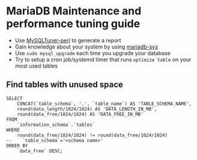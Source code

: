 # MariaDB Maintenance and performance tuning guide

* Use [MySQLTuner-perl](https://github.com/major/MySQLTuner-perl) to generate a report
* Gain knowledge about your system by using [mariadb-sys](https://github.com/FromDual/mariadb-sys)
* Use `sudo mysql_upgrade` each time you upgrade your database
* Try to setup a cron job/systemd timer that runs `optimize table` on your most used tables

## Find tables with unused space

```
SELECT
    CONCAT(`table_schema`, '.', `table_name`) AS 'TABLE_SCHEMA_NAME',
    round(data_length/1024/1024) AS 'DATA_LENGTH_IN_MB',
    round(data_free/1024/1024) AS 'DATA_FREE_IN_MB'
FROM
    `information_schema`.`tables`
WHERE
    round(data_free/1024/1024) != round(data_free/1024/1024)
--    `table_schema`='<schema name>'
ORDER BY
    `data_free` DESC;
```
